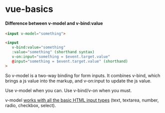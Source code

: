# vue-basics
#### Difference between v-model and v-bind:value
```html
<input v-model="something">
```
```html
<input
   v-bind:value="something"
   :value="something" (shorthand syntax)
   v-on:input="something = $event.target.value"
   @input="something = $event.target.value" (shorthand)
>
```
So v-model is a two-way binding for form inputs. It combines v-bind, which brings a js value into the markup, and v-on:input to update the js value.

Use v-model when you can. Use v-bind/v-on when you must.

v-model [works with all the basic HTML input types](https://vuejs.org/v2/guide/forms.html) (text, textarea, number, radio, checkbox, select).
